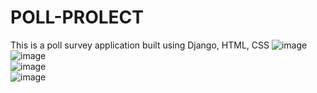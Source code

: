 # POLL-PROLECT
This is a poll survey application built using Django, HTML, CSS
![image](https://user-images.githubusercontent.com/71176875/125064819-acaf8180-e0ce-11eb-9638-83f98c14b404.png)
<br>
![image](https://user-images.githubusercontent.com/71176875/125064993-e1233d80-e0ce-11eb-9ca7-f5bf63c8e1f3.png)
<br>
![image](https://user-images.githubusercontent.com/71176875/125065071-0152fc80-e0cf-11eb-91da-7ff34ebfcbce.png)
<br>
![image](https://user-images.githubusercontent.com/71176875/125065118-116adc00-e0cf-11eb-86da-26a1a7a6f543.png)

